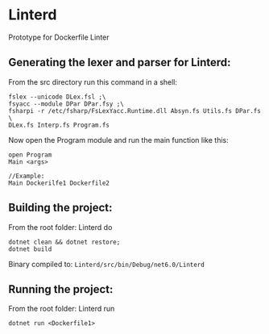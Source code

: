 # Linterd

Prototype for Dockerfile Linter

## Generating the lexer and parser for Linterd:

From the src directory run this command in a shell:
````
fslex --unicode DLex.fsl ;\
fsyacc --module DPar DPar.fsy ;\
fsharpi -r /etc/fsharp/FsLexYacc.Runtime.dll Absyn.fs Utils.fs DPar.fs \
DLex.fs Interp.fs Program.fs
````
Now open the Program module and run the main function like this:
```
open Program
Main <args>

//Example: 
Main Dockerilfe1 Dockerfile2
```

## Building the project:
From the root folder: Linterd do
```
dotnet clean && dotnet restore;
dotnet build 
```
Binary compiled to: ``Linterd/src/bin/Debug/net6.0/Linterd``

## Running the project:
From the root folder: Linterd run
```
dotnet run <Dockerfile1> 
```